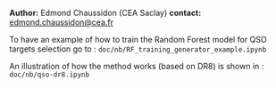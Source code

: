 **Author:** Edmond Chaussidon (CEA Saclay)
**contact:** edmond.chaussidon@cea.fr

To have an example of how to train the Random Forest model for QSO targets selection go to :
    `doc/nb/RF_training_generator_example.ipynb`

An illustration of how the method works (based on DR8) is shown in :
    `doc/nb/qso-dr8.ipynb`
